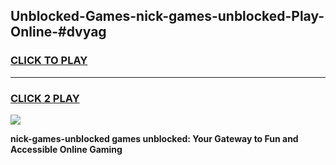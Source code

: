 
## Unblocked-Games-nick-games-unblocked-Play-Online-#dvyag
<h3>
<a href="https://premium.freeplayer.one?title=nick-games-unblocked&ref=27F">CLICK TO PLAY</a></h3>
<hr>

<h3>
<a href="https://premium.freeplayer.one?title=nick-games-unblocked&ref=27F">CLICK 2 PLAY</a>
  
</h3>

<a href="https://premium.freeplayer.one?title=nick-games-unblocked&ref=27F"><img src="https://clearcache.store/games.png"></a>


**nick-games-unblocked games unblocked: Your Gateway to Fun and Accessible Online Gaming**

